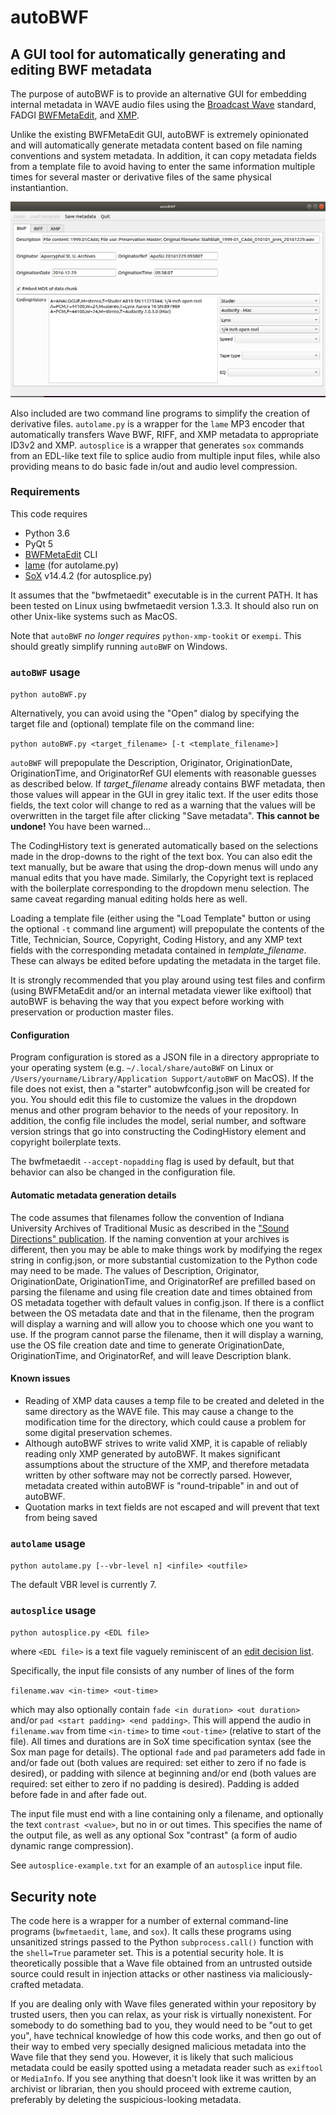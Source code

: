 # autoBWF

## A GUI tool for automatically generating and editing BWF metadata

The purpose of autoBWF is to provide an alternative GUI for embedding internal metadata in WAVE audio files using the [Broadcast Wave](https://en.wikipedia.org/wiki/Broadcast_Wave_Format) standard, FADGI [BWFMetaEdit](https://mediaarea.net/BWFMetaEdit), and [XMP](https://en.wikipedia.org/wiki/Extensible_Metadata_Platform). 

Unlike the existing BWFMetaEdit GUI, autoBWF is extremely opinionated and will automatically generate metadata content based on file naming conventions and system metadata. In addition, it can copy metadata fields from a template file to avoid having to enter the same information multiple times for several master or derivative files of the same physical instantiantion.


![screenshot of GUI](screenshot.png)

Also included are two command line programs to simplify the creation of derivative files. `autolame.py` is a wrapper for the `lame` MP3 encoder that automatically transfers Wave BWF, RIFF, and XMP metadata to appropriate ID3v2 and XMP. `autosplice` is a wrapper that generates `sox` commands from an EDL-like text file to splice audio from multiple input files, while also providing means to do basic fade in/out and audio level compression.
### Requirements

This code requires 
* Python 3.6
* PyQt 5 
* [BWFMetaEdit](https://mediaarea.net/BWFMetaEdit/Download) CLI 
* [lame](http://lame.sourceforge.net/) (for autolame.py)
* [SoX](http://sox.sourceforge.net/) v14.4.2 (for autosplice.py)

It assumes that the "bwfmetaedit" executable is in the current PATH. It has been tested on Linux using bwfmetaedit version 1.3.3. It should also run on other Unix-like systems such as MacOS. 

Note that `autoBWF` *no longer requires* `python-xmp-tookit` or `exempi`. This should greatly simplify running `autoBWF` on Windows. 


### `autoBWF` usage

`python autoBWF.py`

Alternatively, you can avoid using the "Open" dialog by specifying the target file and (optional) template file on the command line:

`python autoBWF.py <target_filename> [-t <template_filename>]`

`autoBWF` will prepopulate the Description, Originator, OriginationDate, OriginationTime, and OriginatorRef GUI elements with reasonable guesses as described below. If *target_filename* already contains BWF metadata, then those values will appear in the GUI in grey italic text. If the user edits those fields, the text color will change to red as a warning that the values will be overwritten in the target file after clicking "Save metadata". **This cannot be undone!** You have been warned...

The CodingHistory text is generated automatically based on the selections made in the drop-downs to the right of the text box. You can also edit the text manually, but be aware that using the drop-down menus will undo any manual edits that you have made. Similarly, the Copyright text is replaced with the boilerplate corresponding to the dropdown menu selection. The same caveat regarding manual editing holds here as well.

Loading a template file (either using the "Load Template" button or using the optional `-t` command line argument) will prepopulate the contents of the Title, Technician, Source, Copyright, Coding History, and any XMP text fields with the corresponding metadata contained in *template_filename*. These can always be edited before updating the metadata in the target file.

It is strongly recommended that you play around using test files and confirm (using BWFMetaEdit and/or an internal metadata viewer like exiftool) that autoBWF is behaving the way that you expect before working with preservation or production master files.

#### Configuration

Program configuration is stored as a JSON file in a directory appropriate to your operating system (e.g. `~/.local/share/autoBWF` on Linux or `/Users/yourname/Library/Application Support/autoBWF` on MacOS). If the file does not exist, then a "starter" autobwfconfig.json will be created for you. You should edit this file to customize the values in the dropdown menus and other program behavior to the needs of your repository. In addition, the config file includes the model, serial number, and software version strings that go into constructing the CodingHistory element and copyright boilerplate texts. 

The bwfmetaedit `--accept-nopadding` flag is used by default, but that behavior can also be changed in the configuration file.


#### Automatic metadata generation details

 The code assumes that filenames follow the convention of Indiana University Archives of Traditional Music as described in the ["Sound Directions" publication](http://www.dlib.indiana.edu/projects/sounddirections/papersPresent/index.shtml). If the naming convention at your archives is different, then you may be able to make things work by modifying the regex string in config.json, or more substantial customization to the Python code may need to be made. The values of Description, Originator, OriginationDate, OriginationTime, and OriginatorRef are prefilled based on parsing the filename and using file creation date and times obtained from OS metadata together with default values in config.json. If there is a conflict between the OS metadata date and that in the filename, then the program will display a warning and will allow you to choose which one you want to use. If the program cannot parse the filename, then it will display a warning, use the OS file creation date and time to generate OriginationDate, OriginationTime, and OriginatorRef, and will leave Description blank.


#### Known issues

* Reading of XMP data causes a temp file to be created and deleted in the same directory as the WAVE file. This may cause a change to the modification time for the directory, which could cause a problem for some digital preservation schemes.
* Although autoBWF strives to write valid XMP, it is capable of reliably reading only XMP generated by autoBWF. It makes significant assumptions about the structure of the XMP, and therefore metadata written by other software may not be correctly parsed. However, metadata created within autoBWF is "round-tripable" in and out of autoBWF.
* Quotation marks in text fields are not escaped and will prevent that text from being saved

### `autolame` usage

`python autolame.py [--vbr-level n] <infile> <outfile>`

The default VBR level is currently 7.

### `autosplice` usage

`python autosplice.py <EDL file>`

where `<EDL file>` is a text file vaguely reminiscent of an [edit decision list](https://en.wikipedia.org/wiki/Edit_decision_list).

Specifically, the input file consists of any number of lines of the form

`filename.wav <in-time> <out-time>`
 
 which may also optionally contain `fade <in duration> <out duration>` and/or `pad <start padding> <end padding>`. This will append the audio in `filename.wav` from time `<in-time>` to time `<out-time>` (relative to start of the file). All times and durations are in SoX time specification syntax (see the Sox man page for details). The optional `fade` and `pad` parameters add fade in and/or fade out (both values are required: set either to zero if no fade is desired), or padding with silence at beginning and/or end (both values are required: set either to zero if no padding is desired). Padding is added before fade in and after fade out.
 
 The input file must end with a line containing only a filename, and optionally the text `contrast <value>`, but no in or out times. This specifies the name of the output file, as well as any optional Sox "contrast" (a form of audio dynamic range compression).
 
See `autosplice-example.txt` for an example of an `autosplice` input file. 

## Security note
The code here is a wrapper for a number of external command-line programs (`bwfmetaedit`, `lame`, and `sox`). It calls these programs using unsanitized strings passed to the Python `subprocess.call()` function with the `shell=True` parameter set. This is a potential security hole. It is theoretically possible that a Wave file obtained from an untrusted outside source could result in injection attacks or other nastiness via maliciously-crafted metadata. 

If you are dealing only with Wave files generated within your repository by trusted users, then you can relax, as your risk is virtually nonexistent. For somebody to do something bad to you, they would need to be "out to get you", have technical knowledge of how this code works, and then go out of their way to embed very specially designed malicious metadata into the Wave file that they send you. However, it is likely that such malicious metadata could be easily spotted using a metadata reader such as `exiftool` or `MediaInfo`. If you see anything that doesn't look like it was written by an archivist or librarian, then you should proceed with extreme caution, preferably by deleting the suspicious-looking metadata.